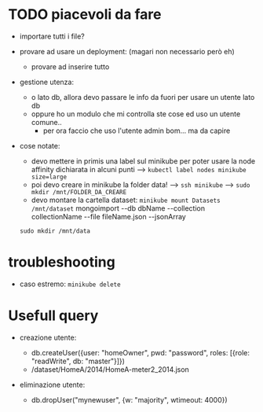 # TODO piacevoli da fare
* importare tutti i file?
* provare ad usare un deployment: (magari non necessario però eh)
   * provare ad inserire tutto
* gestione utenza:
   * o lato db, allora devo passare le info da fuori per usare un utente lato db
   * oppure ho un modulo che mi controlla ste cose ed uso un utente comune..
      * per ora faccio che uso l'utente admin bom... ma da capire



* cose notate:
  * devo mettere in primis una label sul minikube per poter usare la node affinity dichiarata in alcuni punti
     --> ```kubectl label nodes minikube size=large```
  * poi devo creare in minikube la folder data!
     --> ```ssh minikube```
     --> ```sudo mkdir /mnt/FOLDER_DA_CREARE```
  * devo montare la cartella dataset: ```minikube mount Datasets /mnt/dataset``` 
  mongoimport --db dbName --collection collectionName --file fileName.json --jsonArray



  ```sudo mkdir /mnt/data```

# troubleshooting
* caso estremo: ```minikube delete```


# Usefull query
* creazione utente:
   * db.createUser({user: "homeOwner", pwd: "password", roles: [{role: "readWrite", db: "master"}]})
   * /dataset/HomeA/2014/HomeA-meter2_2014.json

* eliminazione utente:
  * db.dropUser("mynewuser", {w: "majority", wtimeout: 4000})